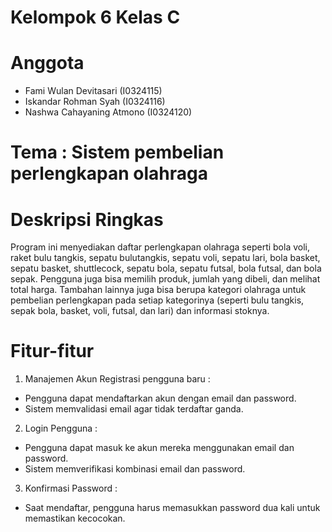 # Kelompok 6 Kelas C
# Anggota 
- Fami Wulan Devitasari (I0324115)
- Iskandar Rohman Syah (I0324116)
- Nashwa Cahayaning Atmono (I0324120)

# Tema : Sistem pembelian perlengkapan olahraga

# Deskripsi Ringkas
Program ini menyediakan daftar perlengkapan olahraga seperti bola voli, raket bulu tangkis, sepatu bulutangkis, sepatu voli, sepatu lari, bola basket, sepatu basket, shuttlecock, sepatu bola, sepatu futsal, bola futsal, dan bola sepak. Pengguna juga bisa memilih produk, jumlah yang dibeli, dan melihat total harga. Tambahan lainnya juga bisa berupa kategori olahraga untuk pembelian perlengkapan pada setiap kategorinya (seperti bulu tangkis, sepak bola, basket, voli, futsal, dan lari) dan informasi stoknya.

# Fitur-fitur 
1. Manajemen Akun
Registrasi pengguna baru :
- Pengguna dapat mendaftarkan akun dengan email dan password.
- Sistem memvalidasi email agar tidak terdaftar ganda.
2. Login Pengguna :
- Pengguna dapat masuk ke akun mereka menggunakan email dan password.
- Sistem memverifikasi kombinasi email dan password.
3. Konfirmasi Password :
- Saat mendaftar, pengguna harus memasukkan password dua kali untuk memastikan kecocokan.
